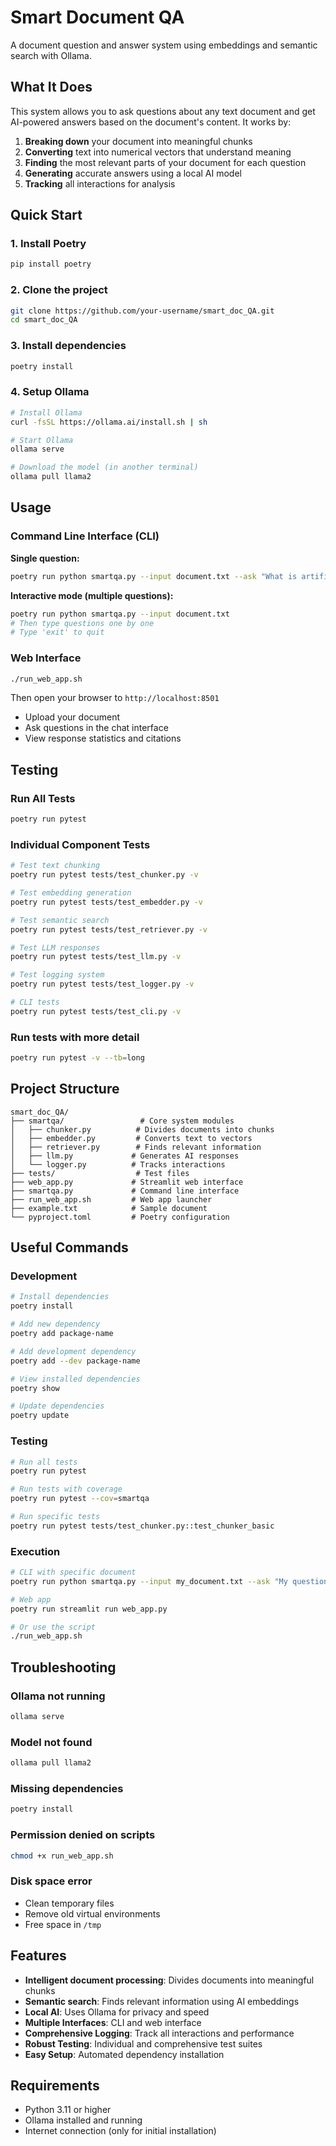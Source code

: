 # Smart Document QA

A document question and answer system using embeddings and semantic search with Ollama.

## What It Does

This system allows you to ask questions about any text document and get AI-powered answers based on the document's content. It works by:

1. **Breaking down** your document into meaningful chunks
2. **Converting** text into numerical vectors that understand meaning
3. **Finding** the most relevant parts of your document for each question
4. **Generating** accurate answers using a local AI model
5. **Tracking** all interactions for analysis

## Quick Start

### 1. Install Poetry
```bash
pip install poetry
```

### 2. Clone the project
```bash
git clone https://github.com/your-username/smart_doc_QA.git
cd smart_doc_QA
```

### 3. Install dependencies
```bash
poetry install
```

### 4. Setup Ollama
```bash
# Install Ollama
curl -fsSL https://ollama.ai/install.sh | sh

# Start Ollama
ollama serve

# Download the model (in another terminal)
ollama pull llama2
```

## Usage

### Command Line Interface (CLI)

**Single question:**
```bash
poetry run python smartqa.py --input document.txt --ask "What is artificial intelligence?"
```

**Interactive mode (multiple questions):**
```bash
poetry run python smartqa.py --input document.txt
# Then type questions one by one
# Type 'exit' to quit
```

### Web Interface

```bash
./run_web_app.sh
```
Then open your browser to `http://localhost:8501`

- Upload your document
- Ask questions in the chat interface
- View response statistics and citations

## Testing

### Run All Tests
```bash
poetry run pytest
```

### Individual Component Tests
```bash
# Test text chunking
poetry run pytest tests/test_chunker.py -v

# Test embedding generation
poetry run pytest tests/test_embedder.py -v

# Test semantic search
poetry run pytest tests/test_retriever.py -v

# Test LLM responses
poetry run pytest tests/test_llm.py -v

# Test logging system
poetry run pytest tests/test_logger.py -v

# CLI tests 
poetry run pytest tests/test_cli.py -v
```

### Run tests with more detail
```bash
poetry run pytest -v --tb=long
```

## Project Structure

```
smart_doc_QA/
├── smartqa/                 # Core system modules
│   ├── chunker.py          # Divides documents into chunks
│   ├── embedder.py         # Converts text to vectors
│   ├── retriever.py        # Finds relevant information
│   ├── llm.py             # Generates AI responses
│   └── logger.py          # Tracks interactions
├── tests/                  # Test files
├── web_app.py             # Streamlit web interface
├── smartqa.py             # Command line interface
├── run_web_app.sh         # Web app launcher
├── example.txt            # Sample document
└── pyproject.toml         # Poetry configuration
```

## Useful Commands

### Development
```bash
# Install dependencies
poetry install

# Add new dependency
poetry add package-name

# Add development dependency
poetry add --dev package-name

# View installed dependencies
poetry show

# Update dependencies
poetry update
```

### Testing
```bash
# Run all tests
poetry run pytest

# Run tests with coverage
poetry run pytest --cov=smartqa

# Run specific tests
poetry run pytest tests/test_chunker.py::test_chunker_basic
```

### Execution
```bash
# CLI with specific document
poetry run python smartqa.py --input my_document.txt --ask "My question"

# Web app
poetry run streamlit run web_app.py

# Or use the script
./run_web_app.sh
```

## Troubleshooting

### Ollama not running
```bash
ollama serve
```

### Model not found
```bash
ollama pull llama2
```

### Missing dependencies
```bash
poetry install
```

### Permission denied on scripts
```bash
chmod +x run_web_app.sh
```

### Disk space error
- Clean temporary files
- Remove old virtual environments
- Free space in `/tmp`

## Features

- **Intelligent document processing**: Divides documents into meaningful chunks
- **Semantic search**: Finds relevant information using AI embeddings
- **Local AI**: Uses Ollama for privacy and speed
- **Multiple Interfaces**: CLI and web interface
- **Comprehensive Logging**: Track all interactions and performance
- **Robust Testing**: Individual and comprehensive test suites
- **Easy Setup**: Automated dependency installation

## Requirements

- Python 3.11 or higher
- Ollama installed and running
- Internet connection (only for initial installation)

